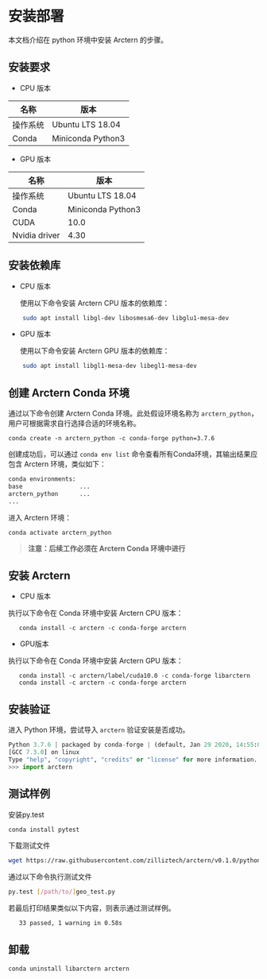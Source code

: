 # 安装部署
本文档介绍在 python 环境中安装 Arctern 的步骤。

## 安装要求

* CPU 版本

|  名称    |   版本     |
| ---------- | ------------ |
| 操作系统 |Ubuntu LTS 18.04|
| Conda  | Miniconda Python3  |


* GPU 版本

|  名称    |   版本     |
| ---------- | ------------ |
| 操作系统 |Ubuntu LTS 18.04|
| Conda | Miniconda Python3  |
|CUDA|10.0|
|Nvidia driver|4.30|

## 安装依赖库


* CPU 版本

  使用以下命令安装 Arctern CPU 版本的依赖库：
```bash
    sudo apt install libgl-dev libosmesa6-dev libglu1-mesa-dev
```

* GPU 版本


  使用以下命令安装 Arctern GPU 版本的依赖库：
```bash
    sudo apt install libgl1-mesa-dev libegl1-mesa-dev
```

## 创建 Arctern Conda 环境

通过以下命令创建 Arctern Conda 环境。此处假设环境名称为 `arctern_python`，用户可根据需求自行选择合适的环境名称。

`conda create -n arctern_python -c conda-forge python=3.7.6`

创建成功后，可以通过 `conda env list` 命令查看所有Conda环境，其输出结果应包含 Arctern 环境，类似如下：
  
  ```bash
  conda environments:
  base                ...
  arctern_python      ...
  ...
  ```

 进入 Arctern 环境：

  `conda activate arctern_python`


> **注意：后续工作必须在 Arctern Conda 环境中进行**

## 安装 Arctern


* CPU 版本
  
执行以下命令在 Conda 环境中安装 Arctern CPU 版本：

```shell
   conda install -c arctern -c conda-forge arctern
```

* GPU版本
  
执行以下命令在 Conda 环境中安装 Arctern GPU 版本：

```shell
   conda install -c arctern/label/cuda10.0 -c conda-forge libarctern 
   conda install -c arctern -c conda-forge arctern
```

## 安装验证

进入 Python 环境，尝试导入 `arctern` 验证安装是否成功。

```python
Python 3.7.6 | packaged by conda-forge | (default, Jan 29 2020, 14:55:04)
[GCC 7.3.0] on linux
Type "help", "copyright", "credits" or "license" for more information.
>>> import arctern
```

## 测试样例

安装py.test
```bash
conda install pytest
```

下载测试文件
```bash
wget https://raw.githubusercontent.com/zilliztech/arctern/v0.1.0/python/tests/geo/geo_test.py
```

通过以下命令执行测试文件
```bash
py.test [/path/to/]geo_test.py
```

若最后打印结果类似以下内容，则表示通过测试样例。
```bash
   33 passed, 1 warning in 0.58s
```

## 卸载

```shell
conda uninstall libarctern arctern
```
